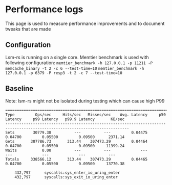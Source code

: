 # Performance logs

This page is used to measure performance improvements and to document tweaks that are made


## Configuration

Lsm-rs is running on a single core.
Memtier benchmark is used with following configuration:
`memtier_benchmark -h 127.0.0.1 -p 11211 -P memcache_binary -t 2 -c 6 --test-time=10`
`memtier_benchmark -h 127.0.0.1 -p 6379 -P resp3 -t 2 -c 7 --test-time=10`

## Baseline

Note: lsm-rs might not be isolated during testing which can cause high P99 

```
============================================================================================================================
Type         Ops/sec     Hits/sec   Misses/sec    Avg. Latency     p50 Latency     p99 Latency   p99.9 Latency       KB/sec 
----------------------------------------------------------------------------------------------------------------------------
Sets        30779.38          ---          ---         0.04475         0.04700         0.05500         0.09500      2371.14 
Gets       307786.73       313.44    307473.29         0.04464         0.04700         0.05500         0.09500     11399.24 
Waits           0.00          ---          ---             ---             ---             ---             ---          --- 
Totals     338566.12       313.44    307473.29         0.04465         0.04700         0.05500         0.09500     13770.38 
```


```
    432,797      syscalls:sys_enter_io_uring_enter                                   
    432,797      syscalls:sys_exit_io_uring_enter
```

